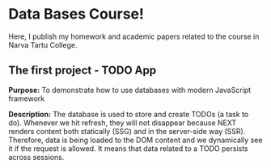 # Data Bases Course!

Here, I publish my homework and academic papers related to the course in Narva Tartu College.

## The first project - TODO App

**Purpose:** To demonstrate how to use databases with modern JavaScript framework

**Description:** The database is used to store and create TODOs (a task to do). Whenever we hit refresh, they will not disappear because NEXT renders content both statically (SSG) and in the server-side way (SSR). Therefore, data is being loaded to the DOM content and we dynamically see it if the request is allowed. It means that data related to a TODO persists across sessions. 
